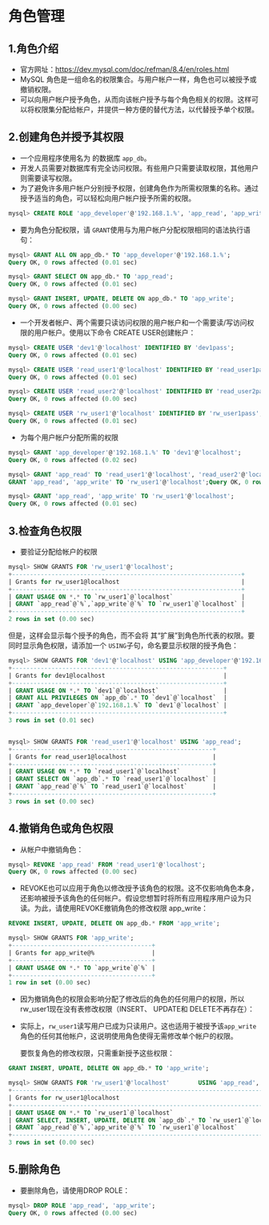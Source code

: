 # 角色管理

## 1.角色介绍

- 官方网址：https://dev.mysql.com/doc/refman/8.4/en/roles.html
- MySQL 角色是一组命名的权限集合。与用户帐户一样，角色也可以被授予或撤销权限。
- 可以向用户帐户授予角色，从而向该帐户授予与每个角色相关的权限。这样可以将权限集分配给帐户，并提供一种方便的替代方法，以代替授予单个权限。

## 2.创建角色并授予其权限

- 一个应用程序使用名为 的数据库 `app_db`。
- 开发人员需要对数据库有完全访问权限。有些用户只需要读取权限，其他用户则需要读写权限。
- 为了避免许多用户帐户分别授予权限，创建角色作为所需权限集的名称。通过授予适当的角色，可以轻松向用户帐户授予所需的权限。

~~~sql
mysql> CREATE ROLE 'app_developer'@'192.168.1.%', 'app_read', 'app_write'; 
~~~

- 要为角色分配权限，请 `GRANT`使用与为用户帐户分配权限相同的语法执行语句：

~~~sql
mysql> GRANT ALL ON app_db.* TO 'app_developer'@'192.168.1.%';
Query OK, 0 rows affected (0.01 sec)

mysql> GRANT SELECT ON app_db.* TO 'app_read';
Query OK, 0 rows affected (0.01 sec)

mysql> GRANT INSERT, UPDATE, DELETE ON app_db.* TO 'app_write';
Query OK, 0 rows affected (0.00 sec)
~~~

- 一个开发者帐户、两个需要只读访问权限的用户帐户和一个需要读/写访问权限的用户帐户。使用以下命令 CREATE USER创建帐户：

~~~sql 
mysql> CREATE USER 'dev1'@'localhost' IDENTIFIED BY 'dev1pass';
Query OK, 0 rows affected (0.01 sec)

mysql> CREATE USER 'read_user1'@'localhost' IDENTIFIED BY 'read_user1pass';
Query OK, 0 rows affected (0.01 sec)

mysql> CREATE USER 'read_user2'@'localhost' IDENTIFIED BY 'read_user2pass';
Query OK, 0 rows affected (0.00 sec)

mysql> CREATE USER 'rw_user1'@'localhost' IDENTIFIED BY 'rw_user1pass';
Query OK, 0 rows affected (0.01 sec)
~~~

- 为每个用户帐户分配所需的权限

~~~sql
mysql> GRANT 'app_developer'@'192.168.1.%' TO 'dev1'@'localhost';               
Query OK, 0 rows affected (0.02 sec)

mysql> GRANT 'app_read' TO 'read_user1'@'localhost', 'read_user2'@'localhost';
GRANT 'app_read', 'app_write' TO 'rw_user1'@'localhost';Query OK, 0 rows affected (0.00 sec)

mysql> GRANT 'app_read', 'app_write' TO 'rw_user1'@'localhost';
Query OK, 0 rows affected (0.01 sec)
~~~

## 3.检查角色权限

- 要验证分配给帐户的权限

~~~sql
mysql> SHOW GRANTS FOR 'rw_user1'@'localhost';
+----------------------------------------------------------------+
| Grants for rw_user1@localhost                                  |
+----------------------------------------------------------------+
| GRANT USAGE ON *.* TO `rw_user1`@`localhost`                   |
| GRANT `app_read`@`%`,`app_write`@`%` TO `rw_user1`@`localhost` |
+----------------------------------------------------------------+
2 rows in set (0.00 sec)
~~~

但是，这样会显示每个授予的角色，而不会将 其“扩展”到角色所代表的权限。要同时显示角色权限，请添加一个 `USING`子句，命名要显示权限的授予角色：

~~~sql
mysql> SHOW GRANTS FOR 'dev1'@'localhost' USING 'app_developer'@'192.168.1.%';
+-----------------------------------------------------------+
| Grants for dev1@localhost                                 |
+-----------------------------------------------------------+
| GRANT USAGE ON *.* TO `dev1`@`localhost`                  |
| GRANT ALL PRIVILEGES ON `app_db`.* TO `dev1`@`localhost`  |
| GRANT `app_developer`@`192.168.1.%` TO `dev1`@`localhost` |
+-----------------------------------------------------------+
3 rows in set (0.01 sec)


mysql> SHOW GRANTS FOR 'read_user1'@'localhost' USING 'app_read';
+--------------------------------------------------------+
| Grants for read_user1@localhost                        |
+--------------------------------------------------------+
| GRANT USAGE ON *.* TO `read_user1`@`localhost`         |
| GRANT SELECT ON `app_db`.* TO `read_user1`@`localhost` |
| GRANT `app_read`@`%` TO `read_user1`@`localhost`       |
+--------------------------------------------------------+
3 rows in set (0.00 sec)
~~~



## 4.撤销角色或角色权限

- 从帐户中撤销角色：

~~~sql
mysql> REVOKE 'app_read' FROM 'read_user1'@'localhost';
Query OK, 0 rows affected (0.00 sec)
~~~

- REVOKE也可以应用于角色以修改授予该角色的权限。这不仅影响角色本身，还影响被授予该角色的任何帐户。假设您想暂时将所有应用程序用户设为只读。为此，请使用REVOKE撤销角色的修改权限 app_write：

~~~sql
REVOKE INSERT, UPDATE, DELETE ON app_db.* FROM 'app_write';

mysql> SHOW GRANTS FOR 'app_write';
+---------------------------------------+
| Grants for app_write@%                |
+---------------------------------------+
| GRANT USAGE ON *.* TO `app_write`@`%` |
+---------------------------------------+
1 row in set (0.00 sec)
~~~

- 因为撤销角色的权限会影响分配了修改后的角色的任何用户的权限，所以 rw_user1现在没有表修改权限（INSERT、 UPDATE和 DELETE不再存在）：

- 实际上，`rw_user1`读写用户已成为只读用户。这也适用于被授予该`app_write`角色的任何其他帐户，这说明使用角色使得无需修改单个帐户的权限。

  要恢复角色的修改权限，只需重新授予这些权限：

~~~sql
GRANT INSERT, UPDATE, DELETE ON app_db.* TO 'app_write';

mysql> SHOW GRANTS FOR 'rw_user1'@'localhost'        USING 'app_read', 'app_write';
+------------------------------------------------------------------------------+
| Grants for rw_user1@localhost                                                |
+------------------------------------------------------------------------------+
| GRANT USAGE ON *.* TO `rw_user1`@`localhost`                                 |
| GRANT SELECT, INSERT, UPDATE, DELETE ON `app_db`.* TO `rw_user1`@`localhost` |
| GRANT `app_read`@`%`,`app_write`@`%` TO `rw_user1`@`localhost`               |
+------------------------------------------------------------------------------+
3 rows in set (0.00 sec)
~~~

## 5.删除角色

- 要删除角色，请使用DROP ROLE：

~~~sql
mysql> DROP ROLE 'app_read', 'app_write';
Query OK, 0 rows affected (0.00 sec)
~~~